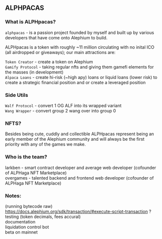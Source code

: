 ## ALPHPACAS ##

### What is ALPHpacas?
`alphpacas` - is a passion project founded by myself and built up by various developers that have come onto Alephium to build. 

ALPHpacas is a token with roughly ~11 million circulating with no inital ICO (all airdropped or giveaways); our main attractions are:

`Token Creator` - create a token on Alephium <br/>
`Gamify Protocol` - taking regular nfts and giving them gamefi elements for the masses (in development) <br/>
`Alpaca Loans` - create hi-risk (~high apy) loans or liquid loans (lower risk) to create a strategic financial position and or create a leveraged position <br/>

### Side Utils

`Walf Protocol` - convert 1 OG ALF into its wrapped variant <br/>
`Wang Wrapper` - convert group 2 wang over into group 0 <br/>

### NFTS?

Besides being cute, cuddly and collectible ALPHpacas represent being an early member of the Alephium community and will always be the first priority with any of the games we make.

### Who is the team?

larkben - smart contract developer and average web developer (cofounder of ALPHaga NFT Marketplace) <br/>
overgames - talented backend and frontend web developer (cofounder of ALPHaga NFT Marketplace)

### Notes:

(running bytecode raw) https://docs.alephium.org/sdk/transaction/#execute-script-transaction ? <br/>
testing (token decimals, fees accural)  <br/>
documentation  <br/>
liquidation control bot  <br/>
beta on mainnet  <br/>


